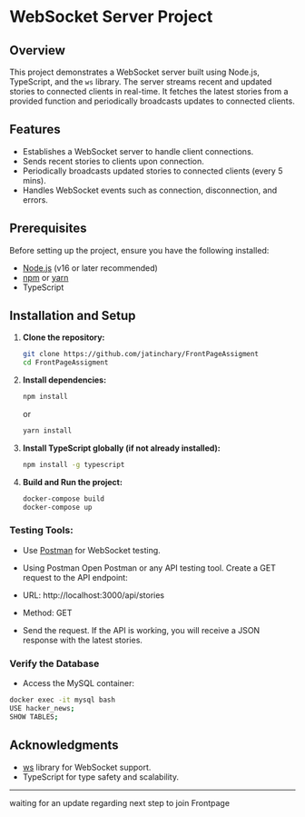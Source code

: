 # WebSocket Server Project

## Overview
This project demonstrates a WebSocket server built using Node.js, TypeScript, and the `ws` library. The server streams recent and updated stories to connected clients in real-time. It fetches the latest stories from a provided function and periodically broadcasts updates to connected clients.

## Features
- Establishes a WebSocket server to handle client connections.
- Sends recent stories to clients upon connection.
- Periodically broadcasts updated stories to connected clients (every 5 mins).
- Handles WebSocket events such as connection, disconnection, and errors.

## Prerequisites
Before setting up the project, ensure you have the following installed:
- [Node.js](https://nodejs.org/) (v16 or later recommended)
- [npm](https://www.npmjs.com/) or [yarn](https://yarnpkg.com/)
- TypeScript

## Installation and Setup

1. **Clone the repository:**
   ```bash
   git clone https://github.com/jatinchary/FrontPageAssigment
   cd FrontPageAssigment
   ```

2. **Install dependencies:**
   ```bash
   npm install
   ```
   or
   ```bash
   yarn install
   ```

3. **Install TypeScript globally (if not already installed):**
   ```bash
   npm install -g typescript
   ```

4. **Build and Run the project:**

    ```bash
   docker-compose build
   docker-compose up
   ```

### Testing Tools:
- Use [Postman](https://www.postman.com/) for WebSocket testing.
- Using Postman
Open Postman or any API testing tool.
Create a GET request to the API endpoint:

- URL: http://localhost:3000/api/stories
- Method: GET
- Send the request. If the API is working, you will receive a JSON response with the latest stories.

### Verify the Database
- Access the MySQL container:
```bash
docker exec -it mysql bash
USE hacker_news;
SHOW TABLES;
```


## Acknowledgments
- [ws](https://github.com/websockets/ws) library for WebSocket support.
- TypeScript for type safety and scalability.

---
waiting for an update regarding next step to join Frontpage 


